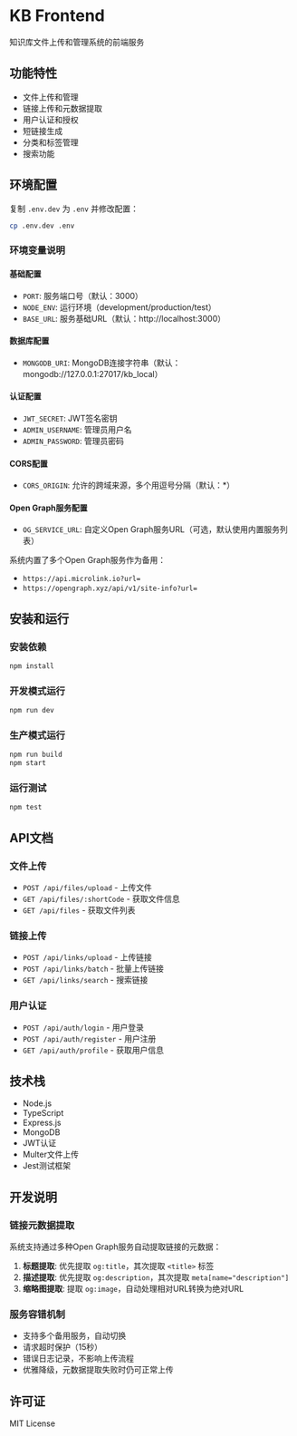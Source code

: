 # KB Frontend

知识库文件上传和管理系统的前端服务

## 功能特性

- 文件上传和管理
- 链接上传和元数据提取
- 用户认证和授权
- 短链接生成
- 分类和标签管理
- 搜索功能

## 环境配置

复制 `.env.dev` 为 `.env` 并修改配置：

```bash
cp .env.dev .env
```

### 环境变量说明

#### 基础配置
- `PORT`: 服务端口号（默认：3000）
- `NODE_ENV`: 运行环境（development/production/test）
- `BASE_URL`: 服务基础URL（默认：http://localhost:3000）

#### 数据库配置
- `MONGODB_URI`: MongoDB连接字符串（默认：mongodb://127.0.0.1:27017/kb_local）

#### 认证配置
- `JWT_SECRET`: JWT签名密钥
- `ADMIN_USERNAME`: 管理员用户名
- `ADMIN_PASSWORD`: 管理员密码

#### CORS配置
- `CORS_ORIGIN`: 允许的跨域来源，多个用逗号分隔（默认：*）

#### Open Graph服务配置
- `OG_SERVICE_URL`: 自定义Open Graph服务URL（可选，默认使用内置服务列表）

系统内置了多个Open Graph服务作为备用：
- `https://api.microlink.io?url=`
- `https://opengraph.xyz/api/v1/site-info?url=`

## 安装和运行

### 安装依赖
```bash
npm install
```

### 开发模式运行
```bash
npm run dev
```

### 生产模式运行
```bash
npm run build
npm start
```

### 运行测试
```bash
npm test
```

## API文档

### 文件上传
- `POST /api/files/upload` - 上传文件
- `GET /api/files/:shortCode` - 获取文件信息
- `GET /api/files` - 获取文件列表

### 链接上传
- `POST /api/links/upload` - 上传链接
- `POST /api/links/batch` - 批量上传链接
- `GET /api/links/search` - 搜索链接

### 用户认证
- `POST /api/auth/login` - 用户登录
- `POST /api/auth/register` - 用户注册
- `GET /api/auth/profile` - 获取用户信息

## 技术栈

- Node.js
- TypeScript
- Express.js
- MongoDB
- JWT认证
- Multer文件上传
- Jest测试框架

## 开发说明

### 链接元数据提取

系统支持通过多种Open Graph服务自动提取链接的元数据：

1. **标题提取**: 优先提取 `og:title`，其次提取 `<title>` 标签
2. **描述提取**: 优先提取 `og:description`，其次提取 `meta[name="description"]`
3. **缩略图提取**: 提取 `og:image`，自动处理相对URL转换为绝对URL

### 服务容错机制

- 支持多个备用服务，自动切换
- 请求超时保护（15秒）
- 错误日志记录，不影响上传流程
- 优雅降级，元数据提取失败时仍可正常上传

## 许可证

MIT License